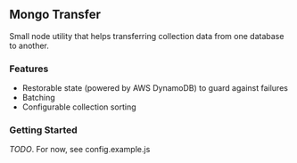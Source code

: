 ## Mongo Transfer

Small node utility that helps transferring collection data from one database to another.

### Features

* Restorable state (powered by AWS DynamoDB) to guard against failures
* Batching
* Configurable collection sorting

### Getting Started

*TODO*. For now, see config.example.js